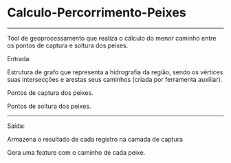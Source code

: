 # Calculo-Percorrimento-Peixes

---

Tool de geoprocessamento que realiza o cálculo do menor caminho entre os pontos de captura e soltura dos peixes.

Entrada:

Estrutura de grafo que representa a hidrografia da região, sendo os vértices suas intersecções e arestas seus caminhos (criada por ferramenta auxiliar).

Pontos de captura dos peixes.

Pontos de soltura dos peixes.

---

Saída:

Armazena o resultado de cada registro na camada de captura 

Gera uma feature com o caminho de cada peixe.
